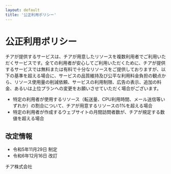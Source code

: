 ```yaml
---
layout: default
title: '公正利用ポリシー'
---
```


# 公正利用ポリシー
チアが提供するサービスは、チアが用意したリソースを複数利用者でご利用いただくサービスです。全ての利用者が安心してご利用いただくために、チアが提供するサービスでは無料または有料で十分なリソースをご提供しておりますが、以下の基準を超える場合に、サービスの品質維持及び公平な利用料金負担の観点から、リソース使用量の削減依頼、サービスの利用制限、広告の表示、追加の料金、あるいは上位プランへの変更をお願いさせていただく場合がございます。

- 特定の利用者が使用するリソース（転送量、CPU利用時間、メール送信等いずれか）の割合について、チアが用意するリソースの1%を超える場合
- 特定の利用者が作成するウェブサイトの月間訪問者数が、チアが規定する数値を超える場合

## 改定情報
* 令和5年11月29日 制定
* 令和6年12月16日 改訂

チア株式会社